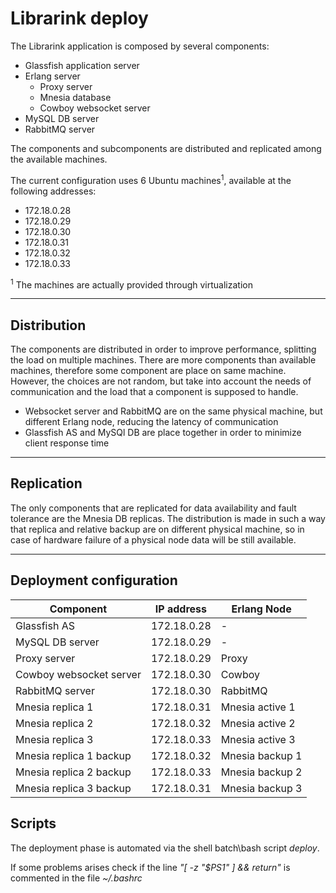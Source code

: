 # Librarink deploy

The Librarink application is composed by several components:

* Glassfish application server
* Erlang server
  * Proxy server
  * Mnesia database
  * Cowboy websocket server
* MySQL DB server
* RabbitMQ server

The components and subcomponents are distributed and replicated among the available machines.

The current configuration uses 6 Ubuntu machines<sup>1</sup>, available at the following addresses:

* 172.18.0.28
* 172.18.0.29
* 172.18.0.30
* 172.18.0.31
* 172.18.0.32
* 172.18.0.33

 <sup>1</sup> The machines are actually provided through virtualization

---
## Distribution

The components are distributed in order to improve performance, splitting the load on
multiple machines.
There are more components than available machines, therefore some component are place on same machine.
However, the choices are not random, but take into account the needs of communication and the load that a
component is supposed to handle.  

* Websocket server and RabbitMQ are on the same physical machine, but different Erlang node, reducing the latency
  of communication
* Glassfish AS and MySQl DB are place together in order to minimize client response time
  
---

## Replication

The only components that are replicated for data availability and fault tolerance are the Mnesia DB
replicas.
The distribution is made in such a way that replica and relative backup are on different
physical machine, so in case of hardware failure of a physical node data will be still available.

---

## Deployment configuration

| Component               | IP address  | Erlang Node     |
|-------------------------|-------------|-----------------|
| Glassfish AS            | 172.18.0.28 | -               |
| MySQL DB server         | 172.18.0.29 | -               |
| Proxy server            | 172.18.0.29 | Proxy           |
| Cowboy websocket server | 172.18.0.30 | Cowboy          |
| RabbitMQ server         | 172.18.0.30 | RabbitMQ        |
| Mnesia replica 1        | 172.18.0.31 | Mnesia active 1 |
| Mnesia replica 2        | 172.18.0.32 | Mnesia active 2 |
| Mnesia replica 3        | 172.18.0.33 | Mnesia active 3 |
| Mnesia replica 1 backup | 172.18.0.32 | Mnesia backup 1 |
| Mnesia replica 2 backup | 172.18.0.33 | Mnesia backup 2 |
| Mnesia replica 3 backup | 172.18.0.31 | Mnesia backup 3 |

## Scripts

The deployment phase is automated via the shell batch\bash script *deploy*.

If some problems arises check if the line *"[ -z "$PS1" ] && return"* is commented in the file *~/.bashrc*
